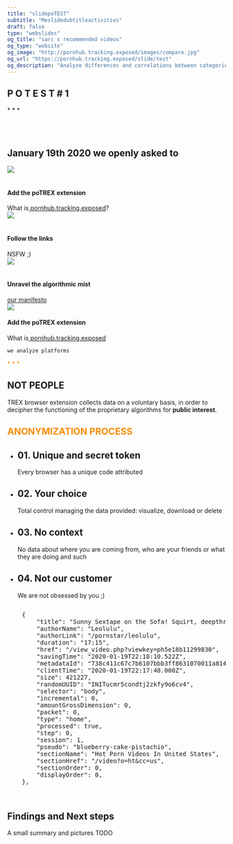 ```yaml
---
title: "slidepoTEST"
subtitle: "Meslidedubtitleactivities"
draft: false
type: "webslides"
og_title: "sarc s recommended videos"
og_type: "website"
og_image: "http://pornhub.tracking.exposed/images/compare.jpg" 
og_url: "https://pornhub.tracking.exposed/slide/test"
og_description: "Analyze differences and correlations between categories and the personalized experiencesm, even if nobody uses or abuses PH anymore ;) Let's get some independent insights"
---
```


<script>removeHeaderFooter(1500)</script>

<section class="bg-pornhuborange aligncenter">
    <div class="wrap aligncenter fadeInUp">
    <h2><strong>P O T E S T</strong> # 1 </h2>
    <p class="text-symbols">* * * </p>
    <p class="text-intro" style="color: #fff">
        A small summary in our first collaborative observation of the Pornhub algorithm
    </p>
    </div>
</section>

<section>
    <div class="wrap aligncenter fadeInUp">
        <h2>
            January 19th 2020 we openly asked to
        </h2>
        <div class="row mb-5 mt-5">
        <div class="col-sm text-center">
                <img src="/images/addon.png"><br /> <br>
                <h4 style="color:#1b1b1b;">Add the poTREX extension</h2>What is<a target="_blank" rel="noopener noreferrer" href="/preview"> pornhub.tracking.exposed</a>?
        </div>
        <div class="col-sm text-center">
                <img src="/images/click.png"><br /> <br>
                <h4 style="color:#1b1b1b;">Follow the links</h2> NSFW ;)
        </div>
        <div class="col-sm text-center">
                <img src="/images/unravel.png"><br /> <br>
                <h4 style="color:#1b1b1b;">Unravel the algorithmic mist</h2> <a target="_blank" rel="noopener noreferrer" href="https://tracking.exposed/manifesto">our manifesto</a>
        </div>
        </div>
</section>

<section>
    <div class="wrap">
            <div class="text-center content-left fadeInUp">
            <img class="size-100" src="/images/addon.png">
            <h4 style="color:#1b1b1b;">Add the poTREX extension</h2>What is<a target="_blank" rel="noopener noreferrer" href="/preview"> pornhub.tracking.exposed</a></h4>
        </div>
        <div class="fadeInUp">
            <p><code>we analyze platforms</code></p>
                <p class="text-symbols" style="text-align: left; color: #F98E05;">* * * </p>
            <h1><strong>NOT PEOPLE</strong></h1>
            <p>TREX browser extension collects data on a voluntary basis, in order to decipher the functioning of the proprietary algorithms for <strong>public interest</strong>.</p>
            </div>
</section>

<section>
<div class="wrap">
    <h1 class="fadeInUp" style="color: #F98E05">ANONYMIZATION PROCESS</h1>
            <ul class="flexblock metrics fadeInUp">
              <!-- li>a? Add blink = <ul class="flexblock steps blink">-->
              <li>
                <h2>01. Unique and secret token</h2>
                <p>Every browser has a unique code attributed</p>
              </li>
              <li>
                <h2>02. Your choice</h2>
                <p>Total control managing the data provided: visualize, download or delete</p>
              </li>
                <li>
                <h2>03. No context</h2>
                <p>No data about where you are coming from, who are your friends or what they are doing and such</p>
              </li>
                <li>
                <h2>04. Not our customer</h2>
                <p>We are not obsessed by you ;)</p>
              </li>
            </ul>
            <!-- 
                 this might show up as optional detail (onclick?)

            <ul class="flexblock metrics bg-pornhuborange">
              <li>
                Read our privacy policy
              </li>
              <li>
                How the interface looks like
              </li>
              <li>
                The data processing pipeline illustrated
              </li>
              <li>
                Our ethical mandate
              </li>
            </ul>
            -->
          </div>
</section>


<section>
    <div class="wrap">
            <div class="text-center content-left fadeInUp">
            <img class="size-100" src="/images/click.png">
            <h4 style="color:#1b1b1b;">Follow the links</h4> NSFW ;)
            </div>
            <div class="fadeInUp alignleft">
            <p><code>research protocol</code></p>
            <p class="text-symbols" style="text-align: left; color: #F98E05;">* * * </p>
            <h1><strong>EVIDENCES</strong></h1>
        <p> Navigating the website following our instructions to join the experiment. 
            <ol>                
            <li>Open the PornHub <a target="_blank" rel="noopener noreferrer" href="https://www.pornhub.com/">homepage</a></li>
            <li>Open the page generated by Pornhub containing the videos <a target="_blank" rel="noopener noreferrer" href="https://www.pornhub.com/recommended">recommended for you</a>.</li>
            <li>Open <a target="_blank" rel="noopener noreferrer" href="https://www.pornhub.com/view_video.php?viewkey=e77c73d25861c37acea8">this video, it's been on Pornhub for 11 years</a>.</li>
            <li>Open to <a target="_blank" rel="noopener noreferrer" href="https://www.pornhub.com/recommended">recommended for you</a>, let's see if and how it they are changed.</li>
            <li>Open <a target="_blank" rel="noopener noreferrer" href="https://www.pornhub.com/view_video.php?viewkey=ph5e22e4f60abd6">this video, which has been published yesterday </a>. </li>
            <li>Open again the <a target="_blank" rel="noopener noreferrer" href="https://www.pornhub.com/recommended">recommended for you</a>.</li>
            <li>Last, open the <a target="_blank" rel="noopener noreferrer" href="https://www.pornhub.com/">homepage</a>.</li>
            </ol>
        </p></div>
</section>

<section>
          <div class="wrap">
            <div class="card-30 bg-pornhuborange fadeInUp">
              <figure>
                <img src="/images/pov.svg">
              </figure>
              <div class="flex-content">
                <h2>
                  Observations
                </h2>
                <ul class="description">
                  <li>
                    <strong class="text-label" style="color:#fff">Homepage:</strong> it keeps changing even for unlogged users, let's record evidences
                  </li>
                  <li><strong class="text-label" style="color:#fff">Reccomended:</strong> where the personalization algorithm takes action</li>
                  <li><strong class="text-label" style="color:#fff">Videos:</strong> we decided to compare one video uploaded 11 years ago with a 24 hours old one to see if there were differences</li>
                </ul>
              </div>
            </div>
          </div>
</section>

<section>


</section>

<section>
    <div class="wrap">
        <div class="row">
            <div class="col-4 aligncenter col-sm">
                <img src="/images/unravel.png"><br /> <br>
                <h4 style="color:#1b1b1b;">Unravel the algorithmic mist</h2> <a target="_blank" rel="noopener noreferrer" href="https://tracking.exposed/manifesto">our manifesto</a>
            </div>
            <div class="col-7 bg-white shadow">
                <p class="text-intro">
                    In one day, <a href="/potest/announcement-1/#update-n-2-20-january-2020">we post our first updates</a> <br>
                    After three days, <a href="/potest/announcement-1/#update-n-4-22-january-2020">the estimated amount of evidences collected</a><br>
                    On the 25th, <a href="/potest/announcement-1/#update-n-5-25-january-2020">our first result and the second version of the dataset</a><br>
                <p>
            </div>
        </div>
    </div>
</section>

<section>
    <div class="wrap">
    <div class="grid vertical-align">
        <div class="column">
        <h3><strong>The dataset!</strong></h3>
        <p>Each entry represent a suggested video from pornhub: each video snippet you might click on it.</p>
        <p><b>Type</b> and <b>Steps</b> identify if the phase of the test: homepage return 52 videos, recommendation page 25, and video pages 8.<p>
        <p>Only session by a contributor who did the 7 steps in sequence is considered: there are 87 of them.<p>
        </div>
        <!-- .end .column -->
        <div class="column">
        <pre>
    {
        "title": "Sunny Sextape on the Sofa! Squirt, deepthroat, prone bone - Amateur LeoLulu",
        "authorName": "Leolulu",
        "authorLink": "/pornstar/leolulu",
        "duration": "17:15",
        "href": "/view_video.php?viewkey=ph5e18b11299830",
        "savingTime": "2020-01-19T22:18:10.522Z",
        "metadataId": "738c411c67c7b6107bbb3ff8631070011a814f48",
        "clientTime": "2020-01-19T22:17:48.000Z",
        "size": 421227,
        "randomUUID": "INITucmr5condtj2zkfy9o6cv4",
        "selector": "body",
        "incremental": 0,
        "amountGrossDimension": 0,
        "packet": 0,
        "type": "home",
        "processed": true,
        "step": 0,
        "session": 1,
        "pseudo": "blueberry-cake-pistachio",
        "sectionName": "Hot Porn Videos In United States",
        "sectionHref": "/video?o=ht&cc=us",
        "sectionOrder": 0,
        "displayOrder": 0,
    },
        </pre>
        </div>
        <!-- .end .column -->
    </div>
    <!-- .end .grid -->
    </div> 
</section>

<section>
    <span class="background"></span>
    <div class="wrap aligncenter">
    <h2>
        <strong>Findings and Next steps</strong>
    </h2>
    <p class="text-intro">
        A small summary and pictures TODO
    </p>
    </div>
</section>
